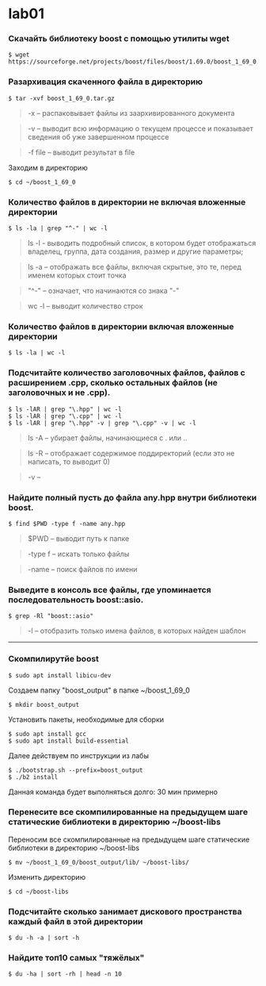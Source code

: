 # lab01

### Скачайть библиотеку boost с помощью утилиты wget

```
$ wget https://sourceforge.net/projects/boost/files/boost/1.69.0/boost_1_69_0.tar.gz
```

### Разархивация скаченного файла в директорию

```
$ tar -xvf boost_1_69_0.tar.gz
```

>-x – распаковывает файлы из заархивированного документа

>-v – выводит всю информацию о текущем процессе и показывает сведения об уже завершенном процессе

>-f file – выводит результат в file

Заходим в директорию 

```
$ cd ~/boost_1_69_0
```

### Количество файлов в директории не включая вложенные директории

```
$ ls -la | grep "^-" | wc -l
```

>ls -l - выводить подробный список, в котором будет отображаться владелец, группа, дата создания, размер и другие параметры;

>ls -a – отображать все файлы, включая скрытые, это те, перед именем которых стоит точка

>"^-" – означает, что начинаются со знака "-"

>wc -l – выводит количество строк

### Количество файлов в директории включая вложенные директории
```
$ ls -la | wc -l
```

### Подсчитайте количество заголовочных файлов, файлов с расширением .cpp, сколько остальных файлов (не заголовочных и не .cpp).

```
$ ls -lAR | grep "\.hpp" | wc -l
$ ls -lAR | grep "\.cpp" | wc -l
$ ls -lAR | grep "\.hpp" -v | grep "\.cpp" -v | wc -l
```

>ls -A – убирает файлы, начинающиеся с . или ..

>ls -R – отображает содержимое поддиректорий (если это не написать, то выводит 0)

>-v – 

### Найдите полный пусть до файла any.hpp внутри библиотеки boost.

```
$ find $PWD -type f -name any.hpp
```

>$PWD – выводит путь к папке

>-type f – искать только файлы

>-name – поиск файлов по имени

### Выведите в консоль все файлы, где упоминается последовательность boost::asio.

```
$ grep -Rl "boost::asio"
```

>-l – отобразить только имена файлов, в которых найден шаблон

___

### Скомпилирутйе boost

```
$ sudo apt install libicu-dev
```

Создаем папку "boost_output" в папке ~/boost_1_69_0

```
$ mkdir boost_output
```

Установить пакеты, необходимые для сборки

```
$ sudo apt install gcc
$ sudo apt install build-essential
```
Далее действуем по инструкции из лабы

```
$ ./bootstrap.sh --prefix=boost_output
$ ./b2 install
```

Данная команда будет выполняться долго: 30 мин примерно

### Перенесите все скомпилированные на предыдущем шаге статические библиотеки в директорию ~/boost-libs

Переносим все скомпилированные на предыдущем шаге статические библиотеки в директорию ~/boost-libs

```
$ mv ~/boost_1_69_0/boost_output/lib/ ~/boost-libs/
```

Изменить директорию

```
$ cd ~/boost-libs
```

### Подсчитайте сколько занимает дискового пространства каждый файл в этой директории

```
$ du -h -a | sort -h
```

### Найдите топ10 самых "тяжёлых"

```
$ du -ha | sort -rh | head -n 10
```
